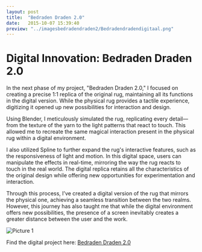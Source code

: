 ```yaml
---
layout: post
title:  "Bedraden Draden 2.0"
date:   2015-10-07 15:39:40
preview: "../imagesbedradendraden2/Bedradendradendigitaal.png"
---
```



<h1>Digital Innovation: Bedraden Draden 2.0</h1>

In the next phase of my project, "Bedraden Draden 2.0," I focused on creating a precise 1:1 replica of the original rug, maintaining all its functions in the digital version. While the physical rug provides a tactile experience, digitizing it opened up new possibilities for interaction and design.

Using Blender, I meticulously simulated the rug, replicating every detail—from the texture of the yarn to the light patterns that react to touch. This allowed me to recreate the same magical interaction present in the physical rug within a digital environment.

I also utilized Spline to further expand the rug's interactive features, such as the responsiveness of light and motion. In this digital space, users can manipulate the effects in real-time, mirroring the way the rug reacts to touch in the real world. The digital replica retains all the characteristics of the original design while offering new opportunities for experimentation and interaction.

Through this process, I’ve created a digital version of the rug that mirrors the physical one, achieving a seamless transition between the two realms. However, this journey has also taught me that while the digital environment offers new possibilities, the presence of a screen inevitably creates a greater distance between the user and the work.

![Picture 1](../../../../imagesbedradendraden2/Bedradendradendigitaal.png) 

Find the digital project here:
[Bedraden Draden 2.0](https://my.spline.design/untitled-830011f998efa79f126a02821e0ba6ba/)
